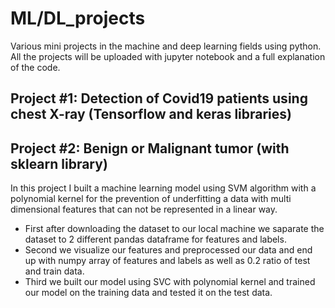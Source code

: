 # ML/DL_projects
Various mini projects in the machine and deep learning fields using python. 
All the projects will be uploaded with jupyter notebook and a full explanation of the code.

## Project #1: Detection of Covid19 patients using chest X-ray (Tensorflow and keras libraries)

## Project #2: Benign or Malignant tumor (with sklearn library)
In this project I built a machine learning model using SVM algorithm with a polynomial kernel for the prevention of underfitting a data with multi dimensional 
features that can not be represented in a linear way.
* First after downloading the dataset to our local machine we saparate the dataset to 2 different pandas dataframe for features and labels. 
* Second we visualize our features and preprocessed our data and end up with numpy array of features and labels as well as 0.2 ratio of test and train data.
* Third we built our model using SVC with polynomial kernel and trained our model on the training data and tested it on the test data.
